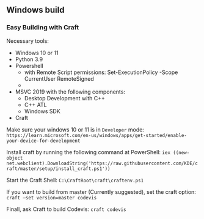 ## Windows build

### Easy Building with Craft

Necessary tools:
* Windows 10 or 11
* Python 3.9
* Powershell
  * with Remote Script permissions: Set-ExecutionPolicy -Scope CurrentUser RemoteSigned
  * 
* MSVC 2019 with the following components:
  * Desktop Development with C++
  * C++ ATL
  * Windows SDK
* Craft 

Make sure your windows 10 or 11 is in `Developer` mode:
`https://learn.microsoft.com/en-us/windows/apps/get-started/enable-your-device-for-development`

Install craft by running the following command at PowerShell:
`iex ((new-object net.webclient).DownloadString('https://raw.githubusercontent.com/KDE/craft/master/setup/install_craft.ps1'))`

Start the Craft Shell:
`C:\CraftRoot\craft\craftenv.ps1`

If you want to build from master (Currently suggested), set the craft option:
`craft —set version=master codevis`

Finall, ask Craft to build Codevis:
`craft codevis`
